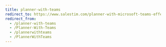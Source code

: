 ```yaml
---
title: planner-with-teams
redirect_to: https://www.salestim.com/planner-with-microsoft-teams-effective-integration-with-teams-templates/
redirect_from:
  - /planner-with-teams
  - /Planner-With-Teams
  - /plannerwithteams
  - /PlannerWithTeams
---
```

